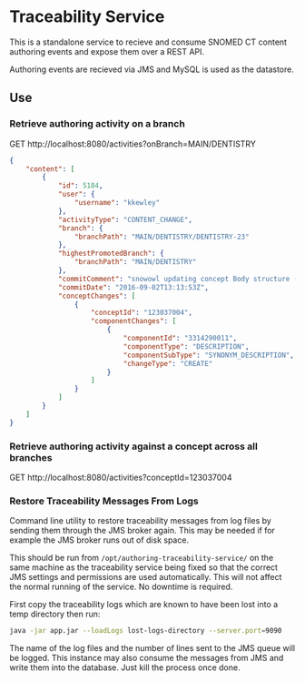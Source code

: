 # Traceability Service

This is a standalone service to recieve and consume SNOMED CT content authoring events and expose them over a REST API.

Authoring events are recieved via JMS and MySQL is used as the datastore.

## Use
### Retrieve authoring activity on a branch
GET http://localhost:8080/activities?onBranch=MAIN/DENTISTRY
```json
{
    "content": [
        {
            "id": 5184,
            "user": {
                "username": "kkewley"
            },
            "activityType": "CONTENT_CHANGE",
            "branch": {
                "branchPath": "MAIN/DENTISTRY/DENTISTRY-23"
            },
            "highestPromotedBranch": {
                "branchPath": "MAIN/DENTISTRY"
            },
            "commitComment": "snowowl updating concept Body structure (body structure)",
            "commitDate": "2016-09-02T13:13:53Z",
            "conceptChanges": [
                {
                    "conceptId": "123037004",
                    "componentChanges": [
                        {
                            "componentId": "3314290011",
                            "componentType": "DESCRIPTION",
                            "componentSubType": "SYNONYM_DESCRIPTION",
                            "changeType": "CREATE"
                        }
                    ]
                }
            ]
        }
    ]
}
```

### Retrieve authoring activity against a concept across all branches
GET http://localhost:8080/activities?conceptId=123037004

### Restore Traceability Messages From Logs
Command line utility to restore traceability messages from log files by sending them through the JMS broker again. This may be needed if for example the JMS broker runs out of disk space.

This should be run from `/opt/authoring-traceability-service/` on the same machine as the traceability service being fixed so that the correct JMS settings and permissions are used automatically. This will not affect the normal running of the service. No downtime is required.

First copy the traceability logs which are known to have been lost into a temp directory then run:
```bash
java -jar app.jar --loadLogs lost-logs-directory --server.port=9090 
```
The name of the log files and the number of lines sent to the JMS queue will be logged. This instance may also consume the messages from JMS and write them into the database. Just kill the process once done. 
